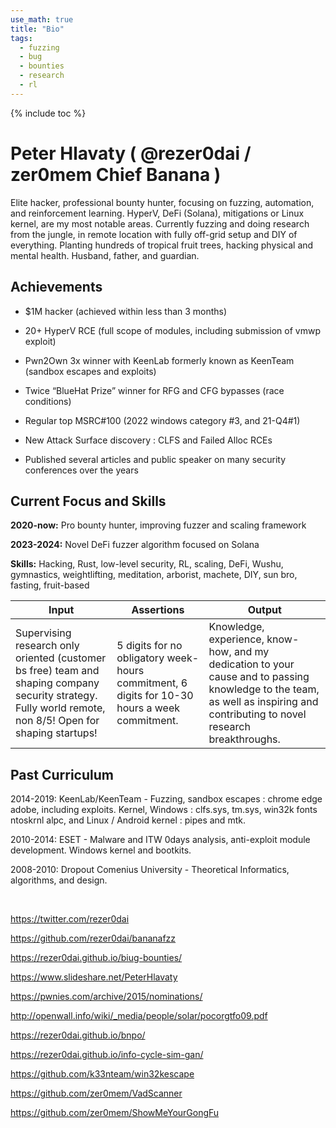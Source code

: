 ```yaml
---
use_math: true
title: "Bio"
tags:
  - fuzzing
  - bug
  - bounties
  - research
  - rl
---
```


{% include toc %}

# Peter Hlavaty ( @rezer0dai / zer0mem Chief Banana )

  

Elite hacker, professional bounty hunter, focusing on fuzzing, automation, and reinforcement learning. HyperV, DeFi (Solana), mitigations or Linux kernel, are my most notable areas. Currently fuzzing and doing research from the jungle, in remote location with fully off-grid setup and DIY of everything. Planting hundreds of tropical fruit trees, hacking physical and mental health. Husband, father, and guardian.

  

## Achievements

- $1M hacker (achieved within less than 3 months)

- 20+ HyperV RCE (full scope of modules, including submission of vmwp exploit)

- Pwn2Own 3x winner with KeenLab formerly known as KeenTeam (sandbox escapes and exploits)

- Twice “BlueHat Prize” winner for RFG and CFG bypasses (race conditions)

- Regular top MSRC#100 (2022 windows category #3, and 21-Q4#1)

- New Attack Surface discovery : CLFS and Failed Alloc RCEs

- Published several articles and public speaker on many security conferences over the years

  

## Current Focus and Skills

  

**2020-now:** Pro bounty hunter, improving fuzzer and scaling framework

  

**2023-2024:** Novel DeFi fuzzer algorithm focused on Solana

  

**Skills:** Hacking, Rust, low-level security, RL, scaling, DeFi, Wushu, gymnastics, weightlifting, meditation, arborist, machete, DIY, sun bro, fasting, fruit-based

  

| Input | Assertions | Output |
|-------------|--------------|----------|
| Supervising research only oriented (customer bs free) team and shaping company security strategy. Fully world remote, non 8/5! Open for shaping startups! | 5 digits for no obligatory week-hours commitment, 6 digits for 10-30 hours a week commitment. | Knowledge, experience, know-how, and my dedication to your cause and to passing knowledge to the team, as well as inspiring and contributing to novel research breakthroughs. |

  

## Past Curriculum

  

2014-2019: KeenLab/KeenTeam - Fuzzing, sandbox escapes : chrome edge adobe, including exploits. Kernel, Windows : clfs.sys, tm.sys, win32k fonts ntoskrnl alpc, and Linux / Android kernel : pipes and mtk.

  

2010-2014: ESET - Malware and ITW 0days analysis, anti-exploit module development. Windows kernel and bootkits.

  

2008-2010: Dropout Comenius University - Theoretical Informatics, algorithms, and design.

  

<br>

  

https://twitter.com/rezer0dai

  

https://github.com/rezer0dai/bananafzz

  

https://rezer0dai.github.io/biug-bounties/

  

  

  

https://www.slideshare.net/PeterHlavaty

  

https://pwnies.com/archive/2015/nominations/

  

http://openwall.info/wiki/_media/people/solar/pocorgtfo09.pdf

  

https://rezer0dai.github.io/bnpo/

  

https://rezer0dai.github.io/info-cycle-sim-gan/

  

https://github.com/k33nteam/win32kescape

  

https://github.com/zer0mem/VadScanner

  

https://github.com/zer0mem/ShowMeYourGongFu
